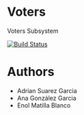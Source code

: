 Voters
======

Voters Subsystem

[![Build Status](https://travis-ci.org/Arquisoft/censuses_1b.svg?branch=master)](https://travis-ci.org/Arquisoft/censuses_1b)

Authors
=======

* Adrian Suarez Garcia
* Ana González Garcia
* Enol Matilla Blanco


